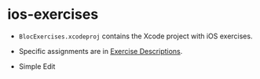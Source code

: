 ios-exercises
=============

- `BlocExercises.xcodeproj` contains the Xcode project with iOS exercises.
- Specific assignments are in [Exercise Descriptions](Exercise%20Descriptions/).

- Simple Edit
